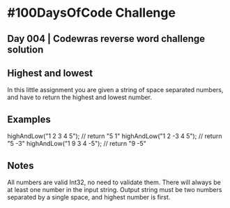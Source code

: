 # #100DaysOfCode Challenge

## Day 004 | Codewras reverse word challenge solution

## Highest and lowest

In this little assignment you are given a string of space separated numbers, and have to return the highest and lowest number.

## Examples

highAndLow("1 2 3 4 5"); // return "5 1"
highAndLow("1 2 -3 4 5"); // return "5 -3"
highAndLow("1 9 3 4 -5"); // return "9 -5"

## Notes

All numbers are valid Int32, no need to validate them.
There will always be at least one number in the input string.
Output string must be two numbers separated by a single space, and highest number is first.
